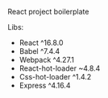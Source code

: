 
React project boilerplate

Libs: 
  - React ^16.8.0
  - Babel ^7.4.4
  - Webpack ^4.27.1
  - React-hot-loader ~4.8.4
  - Css-hot-loader ^1.4.2
  - Express ^4.16.4
  
